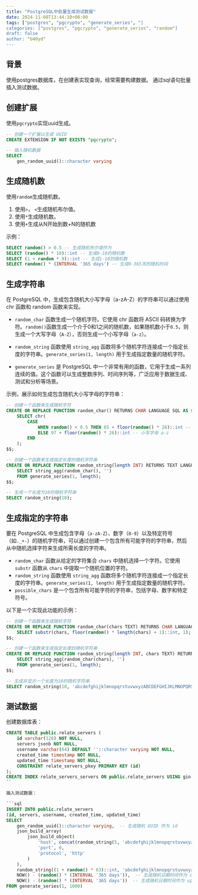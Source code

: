 ```yaml
---
title: "PostgreSQL中批量生成测试数据"
date: 2024-11-08T13:44:10+08:00
tags: ["postgres", "pgcrypto", "generate_series", "]
categories: ["postgres", "pgcrypto", "generate_series", "random"]
draft: false
author: "b40yd"
---
```


## 背景

使用postgres数据库，在创建表实现查询，经常需要构建数据。 通过sql语句批量插入测试数据。

## 创建扩展

使用`pgcrypto`实现uuid生成。

```sql
-- 创建一个扩展以生成 UUID
CREATE EXTENSION IF NOT EXISTS "pgcrypto";

-- 插入随机数据
SELECT
    gen_random_uuid()::character varying

```

## 生成随机数

使用`random`生成随机数。

1. 使用`>`， `<`生成随机布尔值。
2. 使用`*`生成随机数。
3. 使用`+`生成从N开始到数+N的随机数

示例：

```sql
SELECT random() > 0.5 -- 生成随机布尔值作为
SELECT (random() * 10)::int -- 生成0-10的随机数
SELECT (1 + random * 9)::int -- 生成1-10的随机数
SELECT random() * (INTERVAL '365 days') -- 生成0-365天的随机时间
```


## 生成字符串

在 PostgreSQL 中，生成包含随机大小写字母（a-zA-Z）的字符串可以通过使用 chr 函数和 random 函数来实现。

- `random_char` 函数生成一个随机字符。它使用 chr 函数将 ASCII 码转换为字符。`random()`函数生成一个介于0和1之间的随机数，如果随机数小于`0.5`，则生成一个大写字母（`A-Z`），否则生成一个小写字母（`a-z`）。

- `random_string` 函数使用 `string_agg` 函数将多个随机字符连接成一个指定长度的字符串。`generate_series(1, length)` 用于生成指定数量的随机字符。

- `generate_series` 是 PostgreSQL 中一个非常有用的函数，它用于生成一系列连续的值。这个函数可以生成整数序列、时间序列等，广泛应用于数据生成、测试和分析等场景。

示例，展示如何生成包含随机大小写字母的字符串：

```sql
-- 创建一个函数来生成随机字符
CREATE OR REPLACE FUNCTION random_char() RETURNS CHAR LANGUAGE SQL AS $$
    SELECT chr(
        CASE
            WHEN random() < 0.5 THEN 65 + floor(random() * 26)::int -- 大写字母 A-Z
            ELSE 97 + floor(random() * 26)::int -- 小写字母 a-z
        END
    );
$$;

-- 创建一个函数来生成指定长度的随机字符串
CREATE OR REPLACE FUNCTION random_string(length INT) RETURNS TEXT LANGUAGE SQL AS $$
    SELECT string_agg(random_char(), '')
    FROM generate_series(1, length);
$$;

-- 生成一个长度为10的随机字符串
SELECT random_string(10);
```

## 生成指定的字符串

要在 PostgreSQL 中生成包含字母（`a-zA-Z`）、数字（`0-9`）以及特定符号（如`._+-`）的随机字符串，可以通过创建一个包含所有可能字符的字符串，然后从中随机选择字符来生成所需长度的字符串。

- `random_char` 函数从给定的字符集合 `chars` 中随机选择一个字符。它使用 `substr` 函数从 `chars` 中提取一个随机位置的字符。
- `random_string` 函数使用 `string_agg` 函数将多个随机字符连接成一个指定长度的字符串。`generate_series(1, length)` 用于生成指定数量的随机字符。
- `possible_chars` 是一个包含所有可能字符的字符串，包括字母、数字和特定符号。


以下是一个实现此功能的示例：

```sql
-- 创建一个函数来生成随机字符
CREATE OR REPLACE FUNCTION random_char(chars TEXT) RETURNS CHAR LANGUAGE SQL AS $$
    SELECT substr(chars, floor(random() * length(chars) + 1)::int, 1);
$$;

-- 创建一个函数来生成指定长度的随机字符串
CREATE OR REPLACE FUNCTION random_string(length INT, chars TEXT) RETURNS TEXT LANGUAGE SQL AS $$
    SELECT string_agg(random_char(chars), '')
    FROM generate_series(1, length);
$$;

-- 生成并显示一个长度为10的随机字符串
SELECT random_string(10, 'abcdefghijklmnopqrstuvwxyzABCDEFGHIJKLMNOPQRSTUVWXYZ0123456789._+-');
```

## 测试数据

创建数据库表：

```sql
CREATE TABLE public.relate_servers (
	id varchar(128) NOT NULL,
	servers jsonb NOT NULL,
	username varchar(64) DEFAULT ''::character varying NOT NULL,
	created_time timestamp NOT NULL,
	updated_time timestamp NOT NULL,
	CONSTRAINT relate_servers_pkey PRIMARY KEY (id)
);
CREATE INDEX relate_servers_servers ON public.relate_servers USING gin (servers);
``

插入测试数据：

```sql
INSERT INTO public.relate_servers
(id, servers, username, created_time, updated_time)
SELECT
    gen_random_uuid()::character varying,  -- 生成随机 UUID 作为 id
    json_build_array(
        json_build_object(
            'host', concat(random_string(5, 'abcdefghijklmnopqrstuvwxyzABCDEFGHIJKLMNOPQRSTUVWXYZ0123456789'), '.', 'com'),
            'port', 0,
            'protocol', 'http'
        )
    ),
    random_string((1 + random() * 63)::int, 'abcdefghijklmnopqrstuvwxyzABCDEFGHIJKLMNOPQRSTUVWXYZ0123456789._+-'),
    NOW() - (random() * (INTERVAL '365 days')),  -- 生成随机日期时间作为 created_time
    NOW() - (random() * (INTERVAL '365 days'))  -- 生成随机日期时间作为 updated_time
FROM generate_series(1, 1000)
```
